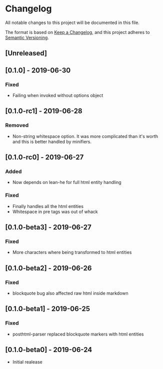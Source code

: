 # Changelog

All notable changes to this project will be documented in this file.

The format is based on [Keep a Changelog](https://keepachangelog.com/en/1.0.0/),
and this project adheres to [Semantic Versioning](https://semver.org/spec/v2.0.0.html).


## [Unreleased]


## [0.1.0] - 2019-06-30

### Fixed

- Failing when invoked without options object


## [0.1.0-rc1] - 2019-06-28

### Removed

- Non-string whitespace option. It was more complicated than it's worth and
this is better handled by minifiers.


## [0.1.0-rc0] - 2019-06-27

### Added

- Now depends on lean-he for full html entity handling

### Fixed

- Finally handles all the html entities
- Whitespace in pre tags was out of whack


## [0.1.0-beta3] - 2019-06-27

### Fixed

- More characters where being transformed to html entities


## [0.1.0-beta2] - 2019-06-26

### Fixed

- blockquote bug also affected raw html inside markdown


## [0.1.0-beta1] - 2019-06-25

### Fixed

- posthtml-parser replaced blockquote markers with html entities


## [0.1.0-beta0] - 2019-06-24

- Initial realease

